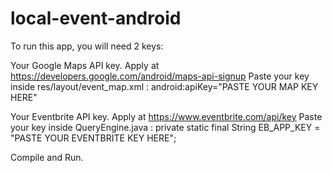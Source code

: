 local-event-android
===================

To run this app, you will need 2 keys:

Your Google Maps API key.  Apply at
    https://developers.google.com/android/maps-api-signup
Paste your key inside res/layout/event_map.xml :
android:apiKey="PASTE YOUR MAP KEY HERE"

Your Eventbrite API key. Apply at
    https://www.eventbrite.com/api/key
Paste your key inside QueryEngine.java :
private static final String EB_APP_KEY = "PASTE YOUR EVENTBRITE KEY HERE";

Compile and Run.
